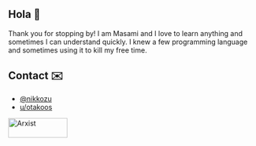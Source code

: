 ## Hola :wave:

Thank you for stopping by! I am Masami and I love to learn anything and sometimes I can understand quickly. I knew a few programming language and sometimes using it to kill my free time.

## Contact :envelope:

* [@nikkozu](https://twitter.com/nikkozu/)
* [u/otakoos](https://reddit.com/u/otakoos/)

<a href="https://arxist.com/masami">
   <img alt="Arxist" src="https://raw.githubusercontent.com/nikkozu/nikkozu/main/buttons.png"
   width=120" height="40">
</a>
